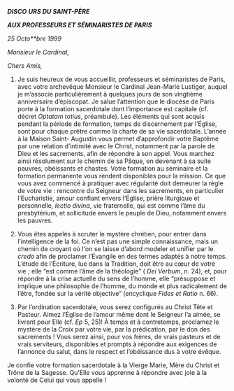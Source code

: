 ***DISCO*** ***URS DU SAINT-PÈRE***

***AUX PROFESSEURS ET SÉMINARISTES DE PARIS***

*25 Octo**bre 1999*

*Monsieur le Cardinal,*

*Chers Amis,*

1. Je suis heureux de vous accueillir, professeurs et séminaristes de Paris, avec votre archevêque Monsieur le Cardinal Jean-Marie Lustiger, auquel je m’associe particulièrement à quelques jours de son vingtième anniversaire d’épiscopat. Je salue l’attention que le diocèse de Paris porte à la formation sacerdotale dont l’importance est capitale (cf. décret *Optatam totius*, préambule). Les éléments qui sont acquis pendant la période de formation, temps de discernement par l’Église, sont pour chaque prêtre comme la charte de sa vie sacerdotale. L’année à la Maison Saint- Augustin vous permet d’approfondir votre Baptême par une relation d’intimité avec le Christ, notamment par la parole de Dieu et les sacrements, afin de répondre à son appel. Vous marchez ainsi résolument sur le chemin de sa Pâque, en devenant à sa suite pauvres, obéissants et chastes. Votre formation au séminaire et la formation permanente vous rendent disponibles pour la mission. Ce que vous avez commencé à pratiquer avec régularité doit demeurer la règle de votre vie : rencontre du Seigneur dans les sacrements, en particulier l’Eucharistie, amour confiant envers l’Église, prière liturgique et personnelle, *lectio divina*, vie fraternelle, qui est comme l’âme du presbytérium, et sollicitude envers le peuple de Dieu, notamment envers les pauvres.

2. Vous êtes appelés à scruter le mystère chrétien, pour entrer dans l’intelligence de la foi. Ce n’est pas une simple connaissance, mais un chemin de croyant où l'on se laisse d’abord modeler et unifier par le *credo* afin de proclamer l’Évangile en des termes adaptés à notre temps. L’étude de l’Écriture, lue dans la Tradition, doit être au cœur de votre vie ; elle “est comme l’âme de la théologie” ( *Dei Verbum*, n. 24), et, pour répondre à la crise actuelle du sens de l’homme, elle “présuppose et implique une philosophie de l’homme, du monde et plus radicalement de l’être, fondée sur la vérité objective” (encyclique *Fides et Ratio* n. 66).

3. Par l’ordination sacerdotale, vous serez configurés au Christ Tête et Pasteur. Aimez l’Église de l’amour même dont le Seigneur l’a aimée, se livrant pour Elle (cf. *Ep* 5, 25)! À temps et à contretemps, proclamez le mystère de la Croix par votre vie, par la prédication, par le don des sacrements ! Vous serez ainsi, pour vos frères, de vrais pasteurs et de vrais serviteurs, disponibles et prompts à répondre aux exigences de l’annonce du salut, dans le respect et l’obéissance dus à votre évêque.

Je confie votre formation sacerdotale à la Vierge Marie, Mère du Christ et Trône de la Sagesse. Qu’Elle vous apprenne à répondre avec joie à la volonté de Celui qui vous appelle !